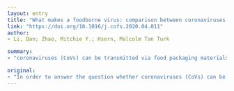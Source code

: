 ```yaml
---
layout: entry
title: "What makes a foodborne virus: comparison between coronaviruses with human noroviruses"
link: "https://doi.org/10.1016/j.cofs.2020.04.011"
author:
- Li, Dan; Zhao, Mitchie Y.; Hsern, Malcolm Tan Turk

summary:
- "coronaviruses (CoVs) can be transmitted via food packaging materials. This review made a comparison between CoVs and the most recognized foodborne virus. There is no clear evidence that CoV can follow fecal-oral routes like human norovirus. The chance of foodborne transmission of the virus is considered low. Covs mainly spread through the respiratory tract. No clear evidence shows CoV is able to follow other foodborne viruses. However, there is no evidence CoV compared to humans and other food-borne viruses are not transmitted via foods."

original:
- "In order to answer the question whether coronaviruses (CoVs) can be transmitted via foods, this review made a comparison between CoVs with the most recognized foodborne virus, human noroviruses (NoVs). As a result, although CoVs indeed have shown the possibilities to remain infectious on foods and/or food packaging materials long enough (from several days to several weeks) to potentially cause transmission, they seem to be less persistent than NoVs towards common disinfection practices with alcohols, chlorine and ultraviolet (UV). More importantly, the chance of foodborne transmission of CoVs is considered low as CoVs mainly spread through the respiratory tract and there is no clear evidence showing CoVs can follow fecal-oral routes like human NoVs and other foodborne viruses."
---
```


